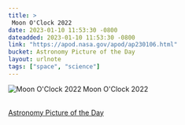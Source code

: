 ```yaml
---
title: > 
 Moon O'Clock 2022
date: 2023-01-10 11:53:30 -0800
dateadded: 2023-01-10 11:53:30 -0800
link: "https://apod.nasa.gov/apod/ap230106.html"
bucket: Astronomy Picture of the Day
layout: urlnote
tags: ["space", "science"]
--- 
```

<p><a href="https://apod.nasa.gov/apod/ap230106.html"><img src="https://apod.nasa.gov/apod/calendar/S_230106.jpg" align="left" alt="Moon O'Clock 2022" border="0" /></a> Moon O'Clock 2022</p><br clear="all"/>
 <!-- end excerpt --> 
<div class='bucket'><a class='internal-link' href='/buckets/astronomy-picture-of-the-day'>Astronomy Picture of the Day</a></div> 
